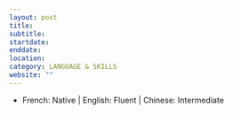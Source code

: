 ```yaml
---
layout: post
title: 
subtitle: 
startdate: 
enddate: 
location:
category: LANGUAGE & SKILLS
website: ""
---
```

- French: Native | English: Fluent | Chinese: Intermediate